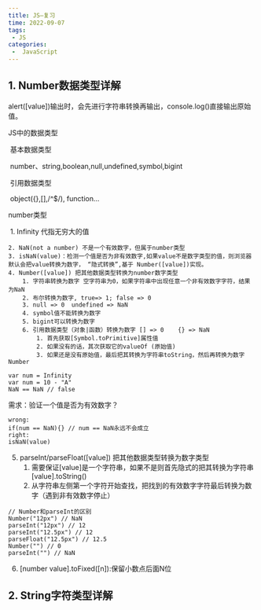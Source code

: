 ```yaml
---
title: JS—复习
time: 2022-09-07
tags:
 - JS
categories:
 -  JavaScript
---
```


## 1. Number数据类型详解

alert([value])输出时，会先进行字符串转换再输出，console.log()直接输出原始值。

JS中的数据类型

​	基本数据类型

​		number、string,boolean,null,undefined,symbol,bigint

​	引用数据类型

​		object({},[],/^$/), function...

number类型

​	1. Infinity 代指无穷大的值

	2. NaN(not a number) 不是一个有效数字，但属于number类型
 	3. isNaN(value)：检测一个值是否为非有效数字,如果value不是数字类型的值，则浏览器默认会把value转换为数字， “隐式转换”,基于 Number([value])实现。
 	4. Number([value]) 把其他数据类型转换为number数字类型
      	1. 字符串转换为数字 空字符串为0，如果字符串中出现任意一个非有效数字字符，结果为NaN
      	2. 布尔转换为数字, true=> 1; false => 0
      	3. null => 0  undefined => NaN
      	4. symbol值不能转换为数字
      	5. bigint可以转换为数字
      	6. 引用数据类型（对象|函数）转换为数字 [] => 0    {} => NaN
           	1. 首先获取[Symbol.toPrimitive]属性值
           	2. 如果没有的话，其次获取它的valueOf (原始值)
           	3. 如果还是没有原始值，最后把其转换为字符串toString，然后再转换为数字 Number

```
var num = Infinity
var num = 10 - "A"
NaN == NaN // false
```

需求：验证一个值是否为有效数字？

```
wrong:
if(num == NaN){} // num == NaN永远不会成立
right:
isNaN(value)
```

5. parseInt/parseFloat([value]) 把其他数据类型转换为数字类型
    1. 需要保证[value]是一个字符串，如果不是则首先隐式的把其转换为字符串 [value].toString()
    2. 从字符串左侧第一个字符开始查找，把找到的有效数字字符最后转换为数字（遇到非有效数字停止）

```
// Number和parseInt的区别
Number("12px") // NaN
parseInt("12px") // 12
parseInt("12.5px") // 12
parseFloat("12.5px") // 12.5
Number("") // 0
parseInt("") // NaN
```

6. [number value].toFixed([n]):保留小数点后面N位

## 2. String字符类型详解




